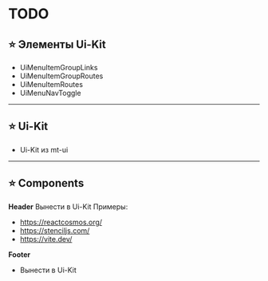 # TODO

## ⭐️ Элементы Ui-Kit
- UiMenuItemGroupLinks
- UiMenuItemGroupRoutes
- UiMenuItemRoutes
- UiMenuNavToggle

----

## ⭐️ Ui-Kit
- Ui-Kit из mt-ui

----

## ⭐️ Components

**Header**
Вынести в Ui-Kit
Примеры:
- https://reactcosmos.org/
- https://stenciljs.com/
- https://vite.dev/

**Footer**
- Вынести в Ui-Kit
